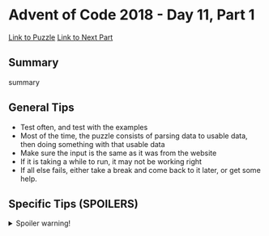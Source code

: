 # Advent of Code 2018 - Day 11, Part 1

[Link to Puzzle](https://adventofcode.com/2018/day/11)
[Link to Next Part](https://github.com/CodingAP/unofficial-aoc-syllabus/blob/main/years/2018/day11/part2.md)

## Summary
summary

## General Tips
- Test often, and test with the examples
- Most of the time, the puzzle consists of parsing data to usable data, then doing something with that usable data
- Make sure the input is the same as it was from the website
- If it is taking a while to run, it may not be working right
- If all else fails, either take a break and come back to it later, or get some help.

## Specific Tips (SPOILERS)
<details> <summary>Spoiler warning!</summary>

specific tips

</details>